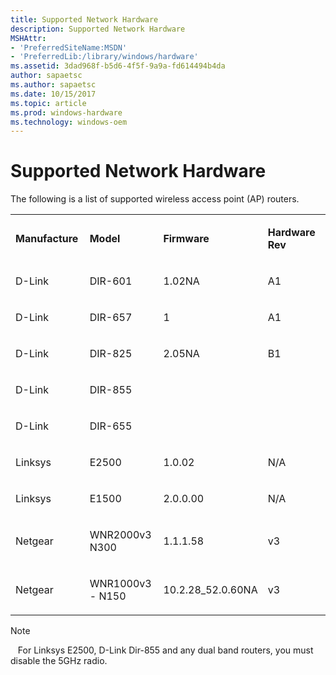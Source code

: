 ```yaml
---
title: Supported Network Hardware
description: Supported Network Hardware
MSHAttr:
- 'PreferredSiteName:MSDN'
- 'PreferredLib:/library/windows/hardware'
ms.assetid: 3dad968f-b5d6-4f5f-9a9a-fd614494b4da
author: sapaetsc
ms.author: sapaetsc
ms.date: 10/15/2017
ms.topic: article
ms.prod: windows-hardware
ms.technology: windows-oem
---
```


# Supported Network Hardware


The following is a list of supported wireless access point (AP) routers.

<table>
<colgroup>
<col width="25%" />
<col width="25%" />
<col width="25%" />
<col width="25%" />
</colgroup>
<tbody>
<tr class="odd">
<td><p><strong>Manufacture</strong></p></td>
<td><p><strong>Model</strong></p></td>
<td><p><strong>Firmware</strong></p></td>
<td><p><strong>Hardware Rev</strong></p></td>
</tr>
<tr class="even">
<td><p>D-Link</p></td>
<td><p>DIR-601</p></td>
<td><p>1.02NA</p></td>
<td><p>A1</p></td>
</tr>
<tr class="odd">
<td><p>D-Link</p></td>
<td><p>DIR-657</p></td>
<td><p>1</p></td>
<td><p>A1</p></td>
</tr>
<tr class="even">
<td><p>D-Link</p></td>
<td><p>DIR-825</p></td>
<td><p>2.05NA</p></td>
<td><p>B1</p></td>
</tr>
<tr class="odd">
<td><p>D-Link</p></td>
<td><p>DIR-855</p></td>
<td><p></p></td>
<td><p></p></td>
</tr>
<tr class="even">
<td><p>D-Link</p></td>
<td><p>DIR-655</p></td>
<td><p></p></td>
<td><p></p></td>
</tr>
<tr class="odd">
<td><p>Linksys</p></td>
<td><p>E2500</p></td>
<td><p>1.0.02</p></td>
<td><p>N/A</p></td>
</tr>
<tr class="even">
<td><p>Linksys</p></td>
<td><p>E1500</p></td>
<td><p>2.0.0.00</p></td>
<td><p>N/A</p></td>
</tr>
<tr class="odd">
<td><p>Netgear</p></td>
<td><p>WNR2000v3 N300</p></td>
<td><p>1.1.1.58</p></td>
<td><p>v3</p></td>
</tr>
<tr class="even">
<td><p>Netgear</p></td>
<td><p>WNR1000v3 - N150</p></td>
<td><p>10.2.28_52.0.60NA</p></td>
<td><p>v3</p></td>
</tr>
</tbody>
</table>

>[!NOTE]
>  
For Linksys E2500, D-Link Dir-855 and any dual band routers, you must disable the 5GHz radio.

 

 

 






